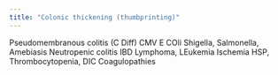 ```yaml
---
title: "Colonic thickening (thumbprinting)"
---
```

Pseudomembranous colitis (C Diff)
CMV
E COli
Shigella, Salmonella, Amebiasis
Neutropenic colitis
IBD
Lymphoma, LEukemia
Ischemia
HSP, Thrombocytopenia, DIC
Coagulopathies

